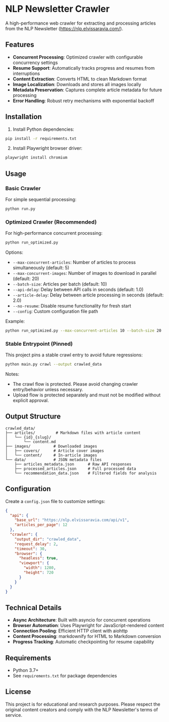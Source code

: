 # NLP Newsletter Crawler

A high-performance web crawler for extracting and processing articles from the NLP Newsletter (https://nlp.elvissaravia.com/).

## Features

- **Concurrent Processing**: Optimized crawler with configurable concurrency settings
- **Resume Support**: Automatically tracks progress and resumes from interruptions
- **Content Extraction**: Converts HTML to clean Markdown format
- **Image Localization**: Downloads and stores all images locally
- **Metadata Preservation**: Captures complete article metadata for future processing
- **Error Handling**: Robust retry mechanisms with exponential backoff

## Installation

1. Install Python dependencies:
```bash
pip install -r requirements.txt
```

2. Install Playwright browser driver:
```bash
playwright install chromium
```

## Usage

### Basic Crawler
For simple sequential processing:
```bash
python run.py
```

### Optimized Crawler (Recommended)
For high-performance concurrent processing:
```bash
python run_optimized.py
```

Options:
- `--max-concurrent-articles`: Number of articles to process simultaneously (default: 5)
- `--max-concurrent-images`: Number of images to download in parallel (default: 20)
- `--batch-size`: Articles per batch (default: 10)
- `--api-delay`: Delay between API calls in seconds (default: 1.0)
- `--article-delay`: Delay between article processing in seconds (default: 2.0)
- `--no-resume`: Disable resume functionality for fresh start
- `--config`: Custom configuration file path

Example:
```bash
python run_optimized.py --max-concurrent-articles 10 --batch-size 20
```

### Stable Entrypoint (Pinned)
This project pins a stable crawl entry to avoid future regressions:
```bash
python main.py crawl --output crawled_data
```
Notes:
- The crawl flow is protected. Please avoid changing crawler entry/behavior unless necessary.
- Upload flow is protected separately and must not be modified without explicit approval.

## Output Structure

```
crawled_data/
├── articles/         # Markdown files with article content
│   └── {id}_{slug}/
│       └── content.md
├── images/          # Downloaded images
│   ├── covers/      # Article cover images
│   └── content/     # In-article images
└── data/            # JSON metadata files
    ├── articles_metadata.json      # Raw API responses
    ├── processed_articles.json     # Full processed data
    └── recommendation_data.json    # Filtered fields for analysis
```

## Configuration

Create a `config.json` file to customize settings:

```json
{
  "api": {
    "base_url": "https://nlp.elvissaravia.com/api/v1",
    "articles_per_page": 12
  },
  "crawler": {
    "output_dir": "crawled_data",
    "request_delay": 2,
    "timeout": 30,
    "browser": {
      "headless": true,
      "viewport": {
        "width": 1280,
        "height": 720
      }
    }
  }
}
```

## Technical Details

- **Async Architecture**: Built with asyncio for concurrent operations
- **Browser Automation**: Uses Playwright for JavaScript-rendered content
- **Connection Pooling**: Efficient HTTP client with aiohttp
- **Content Processing**: markdownify for HTML to Markdown conversion
- **Progress Tracking**: Automatic checkpointing for resume capability

## Requirements

- Python 3.7+
- See `requirements.txt` for package dependencies

## License

This project is for educational and research purposes. Please respect the original content creators and comply with the NLP Newsletter's terms of service.